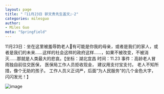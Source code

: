 ```yaml
---
layout: page
title: "『11月23日 郭文贵先生盖文』·2"
categories: milesguo
author:
- Miles Guo
meta: "Springfield"
---
```


11月23日：坐在这里被羞辱韵老人👵有可能是你我的母亲，或者是我们的家人，或者是我们的未来……这样的社会这样的政府这样……，如果不被改变，不被消灭……那就是人类最大的悲哀。【坐标：湖北宜昌 时间：11.23 事件：高龄老人冒雨独自前往交医保， 医保局工作人员拒收现金， 建议用支付宝支付。 老人不知所措，像个无助的孩子。 工作人员义正词严，后面“为人民服务”的几个金色大字，闪闪发光！】

![image](../../../../image/milesguo/2020_11_23_Miles_Guo_Getter_2_1.png)
